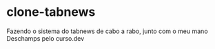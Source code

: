 # clone-tabnews
Fazendo o sistema do tabnews de cabo a rabo, junto com o meu mano Deschamps pelo curso.dev
